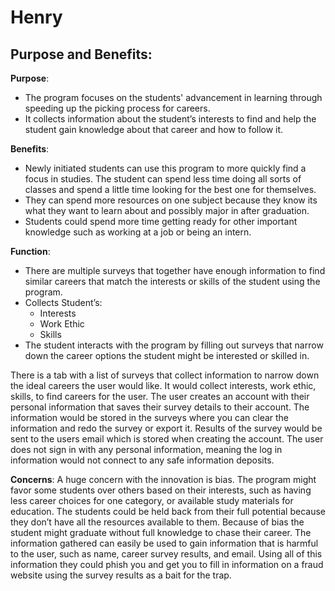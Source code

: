 # Henry

## Purpose and Benefits:
**Purpose**:
- The program focuses on the students' advancement in learning through speeding up the picking process for careers.
- It collects information about the student’s interests to find and help the student gain knowledge about that career and how to follow it.

**Benefits**:
- Newly initiated students can use this program to more quickly find a focus in studies. The student can spend less time doing all sorts of classes and spend a little time looking for the best one for themselves.
- They can spend more resources on one subject because they know its what they want to learn about and possibly major in after graduation. 
- Students could spend more time getting ready for other important knowledge such as working at a job or being an intern.

**Function**:
- There are multiple surveys that together have enough information to find similar careers that match the interests or skills of the student using the program.
- Collects Student’s:
    - Interests
    - Work Ethic
    - Skills
- The student interacts with the program by filling out surveys that narrow down the career options the student might be interested or skilled in. 

There is a tab with a list of surveys that collect information to narrow down the ideal careers the user would like. It would collect interests, work ethic, skills, to find careers for the user. The user creates an account with their personal information that saves their survey details to their account. The information would be stored in the surveys where you can clear the information and redo the survey or export it. Results of the survey would be sent to the users email which is stored when creating the account. The user does not sign in with any personal information, meaning the log in information would not connect to any safe information deposits.

**Concerns**:
A huge concern with the innovation is bias. The program might favor some students over others based on their interests, such as having less career choices for one category, or available study materials for education. The students could be held back from their full potential because they don’t have all the resources available to them. Because of bias the student might graduate without full knowledge to chase their career. The information gathered can easily be used to gain information that is harmful to the user, such as name, career survey results, and email. Using all of this information they could phish you and get you to fill in information on a fraud website using the survey results as a bait for the trap. 
